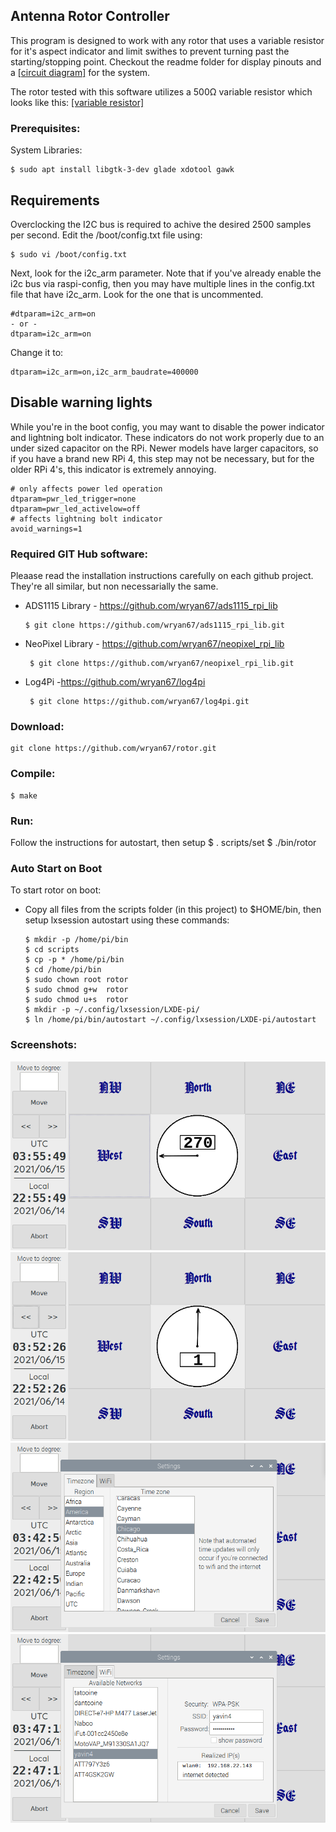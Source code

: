 Antenna Rotor Controller
------------------------
This program is designed to work with any rotor that uses a variable resistor for it's aspect indicator and limit swithes to prevent turning past the starting/stopping point.  Checkout the readme folder for display pinouts and a [[circuit diagram]](https://raw.githubusercontent.com/wryan67/rotor/main/readme/rotor.png) for the system.

The rotor tested with this software utilizes a 500Ω variable resistor which looks like this:  [[variable resistor]](https://raw.githubusercontent.com/wryan67/rotor/main/readme/aspect%20indicator.jpg)


### Prerequisites:

System Libraries:

    $ sudo apt install libgtk-3-dev glade xdotool gawk

## Requirements

Overclocking the I2C bus is required to achive the desired 2500 samples per second.  Edit the /boot/config.txt file using:

    $ sudo vi /boot/config.txt 

Next, look for the i2c_arm parameter.  Note that if you've already enable the i2c bus via raspi-config, then you may have multiple lines in the config.txt file that have i2c_arm.  Look for the one that is uncommented. 

    #dtparam=i2c_arm=on
    - or -
    dtparam=i2c_arm=on

Change it to:

    dtparam=i2c_arm=on,i2c_arm_baudrate=400000

## Disable warning lights
While you're in the boot config, you may want to disable the power indicator and lightning bolt indicator.  These indicators do not work properly due to an under sized capacitor on the RPi.  Newer models have larger capacitors, so if you have a brand new RPi 4, this step may not be necessary, but for the older RPi 4's, this indicator is extremely annoying. 

    # only affects power led operation
    dtparam=pwr_led_trigger=none
    dtparam=pwr_led_activelow=off
    # affects lightning bolt indicator
    avoid_warnings=1




### Required GIT Hub software:

Pleaase read the installation instructions carefully on each github project.  They're all similar, but non necessarially the same. 

* ADS1115 Library - https://github.com/wryan67/ads1115_rpi_lib    

      $ git clone https://github.com/wryan67/ads1115_rpi_lib.git

* NeoPixel Library - https://github.com/wryan67/neopixel_rpi_lib

       $ git clone https://github.com/wryan67/neopixel_rpi_lib.git       

* Log4Pi -https://github.com/wryan67/log4pi

       $ git clone https://github.com/wryan67/log4pi.git

### Download:

    git clone https://github.com/wryan67/rotor.git
    
### Compile:

    $ make
    
### Run:

Follow the instructions for autostart, then setup
    $ . scripts/set
    $ ./bin/rotor
    
### Auto Start on Boot

To start rotor on boot:

* Copy all files from the scripts folder (in this project) to $HOME/bin, then setup lxsession autostart using these commands:

      $ mkdir -p /home/pi/bin
      $ cd scripts
      $ cp -p * /home/pi/bin
      $ cd /home/pi/bin
      $ sudo chown root rotor
      $ sudo chmod g+w  rotor
      $ sudo chmod u+s  rotor
      $ mkdir -p ~/.config/lxsession/LXDE-pi/
      $ ln /home/pi/bin/autostart ~/.config/lxsession/LXDE-pi/autostart

### Screenshots:

![screenshot3](https://raw.githubusercontent.com/wryan67/rotor/main/readme/screenshot3.png)
![screenshot4](https://raw.githubusercontent.com/wryan67/rotor/main/readme/screenshot4.png)
![screenshot-tz](https://raw.githubusercontent.com/wryan67/rotor/main/readme/screenshot-tz.png)
![screenshot-wifi](https://raw.githubusercontent.com/wryan67/rotor/main/readme/screenshot-wifi.png)
